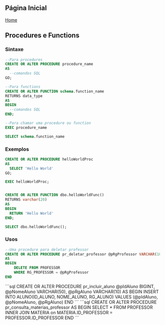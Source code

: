 ## Página Inicial

[Home](../index.md)


## Procedures e Functions

### Sintaxe
```sql
--Para procedures
CREATE OR ALTER PROCEDURE procedure_name
AS
  --comandos SQL
GO;

--Para functions
CREATE OR ALTER FUNCTION schema.function_name
RETURNS data_type
AS
BEGIN
  --comandos SQL
END;

--Para chamar uma procedure ou function
EXEC procedure_name

SELECT schema.function_name
```

### Exemplos
```sql
CREATE OR ALTER PROCEDURE helloWorldProc
AS
  SELECT 'Hello World'
GO;

EXEC helloWorldProc;


CREATE OR ALTER FUNCTION dbo.helloWorldFunc()
RETURNS varchar(20)
AS 
BEGIN
  RETURN 'Hello World'
END;

SELECT dbo.helloWorldFunc();
```
### Usos
```sql
--Uma procedure para deletar professor
CREATE OR ALTER PROCEDURE pr_deletar_professor @pRgProfessor VARCHAR(10)
AS
BEGIN
	DELETE FROM PROFESSOR
	WHERE RG_PROFESSOR = @pRgProfessor
END
```
´´´sql
CREATE OR ALTER PROCEDURE pr_incluir_aluno @pIdAluno BIGINT, @pNomeAluno VARCHAR(50), @pRgAluno VARCHAR(10)
AS
BEGIN
	INSERT INTO ALUNO(ID_ALUNO, NOME_ALUNO, RG_ALUNO)
	VALUES (@pIdAluno, @pNomeAluno, @pRgAluno)
END
´´´
´´´sql
CREATE OR ALTER PROCEDURE pr_consulta_materias_professor
AS
BEGIN
	SELECT * FROM PROFESSOR
	INNER JOIN MATERIA on MATERIA.ID_PROFESSOR = PROFESSOR.ID_PROFESSOR
END
´´´
 

